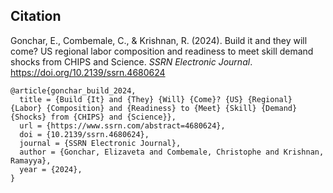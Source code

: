 ## Citation

Gonchar, E., Combemale, C., & Krishnan, R. (2024). Build it and they will come? US regional labor composition and readiness to meet skill demand shocks from CHIPS and Science. *SSRN Electronic Journal*. https://doi.org/10.2139/ssrn.4680624

```
@article{gonchar_build_2024,
  title = {Build {It} and {They} {Will} {Come}? {US} {Regional} {Labor} {Composition} and {Readiness} to {Meet} {Skill} {Demand} {Shocks} from {CHIPS} and {Science}},
  url = {https://www.ssrn.com/abstract=4680624},
  doi = {10.2139/ssrn.4680624},
  journal = {SSRN Electronic Journal},
  author = {Gonchar, Elizaveta and Combemale, Christophe and Krishnan, Ramayya},
  year = {2024},
}
```
